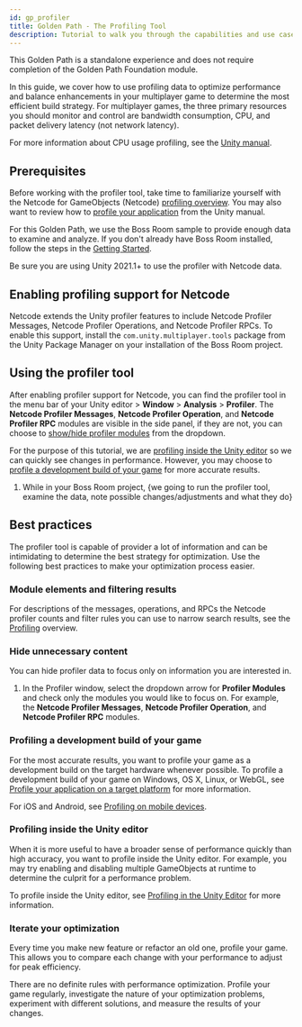 ```yaml
---
id: gp_profiler
title: Golden Path - The Profiling Tool
description: Tutorial to walk you through the capabilities and use cases of the profiling tool regarding multiplayer games.
---
```


This Golden Path is a standalone experience and does not require completion of the Golden Path Foundation module.

In this guide, we cover how to use profiling data to optimize performance and balance enhancements in your multiplayer game to determine the most efficient build strategy. For multiplayer games, the three primary resources you should monitor and control are bandwidth consumption, CPU, and packet delivery latency (not network latency).

For more information about CPU usage profiling, see the [Unity manual](https://docs.unity3d.com/Manual/ProfilerCPU.html).

## Prerequisites

Before working with the profiler tool, take time to familiarize yourself with the Netcode for GameObjects (Netcode) [profiling overview](../../basics/profiling.md). You may also want to review how to [profile your application](https://docs.unity3d.com/Manual/profiler-profiling-applications.html) from the Unity manual.

For this Golden Path, we use the Boss Room sample to provide enough data to examine and analyze. If you don't already have Boss Room installed, follow the steps in the [Getting Started](../learn/../../learn/getting-started-boss-room.md).

Be sure you are using Unity 2021.1+ to use the profiler with Netcode data.

## Enabling profiling support for Netcode

Netcode extends the Unity profiler features to include Netcode Profiler Messages, Netcode Profiler Operations, and Netcode Profiler RPCs. To enable this support, install the `com.unity.multiplayer.tools` package from the Unity Package Manager on your installation of the Boss Room project.

<!-- Confirm these steps for how it will work at release since package is presently internal

1. From the menu bar of your Unity editor, go to **Window** > **Package Manager**.
2. In the Package Manager window, click on the plus sign (+) near the top to select **Add package by name...**.
3. Enter {PACKAGE NAME} in the popup window and click **Add**.
4. You may need to manually resolve your packages by either:
   1. In the Package Manager, click the dropdown arrow then **Manual resolve** in the bottom bar of the window.
   2. Closing out of the Unity project and reopening.

-->

## Using the profiler tool

After enabling profiler support for Netcode, you can find the profiler tool in the menu bar of your Unity editor > **Window** > **Analysis** > **Profiler**. The **Netcode Profiler Messages**, **Netcode Profiler Operation**, and **Netcode Profiler RPC** modules are visible in the side panel, if they are not, you can choose to [show/hide profiler modules](#hide-unnecessary-content) from the dropdown.

For the purpose of this tutorial, we are [profiling inside the Unity editor](#profiling-inside-the-unity-editor) so we can quickly see changes in performance. However, you may choose to [profile a development build of your game](#profiling-a-development-build-of-your-game) for more accurate results.

1. While in your Boss Room project, {we going to run the profiler tool, examine the data, note possible changes/adjustments and what they do}

## Best practices

The profiler tool is capable of provider a lot of information and can be intimidating to determine the best strategy for optimization. Use the following best practices to make your optimization process easier.

### Module elements and filtering results

For descriptions of the messages, operations, and RPCs the Netcode profiler counts and filter rules you can use to narrow search results, see the [Profiling](../../basics/profiling.md) overview.

### Hide unnecessary content

You can hide profiler data to focus only on information you are interested in.

1. In the Profiler window, select the dropdown arrow for **Profiler Modules** and check only the modules you would like to focus on. For example, the **Netcode Profiler Messages**, **Netcode Profiler Operation**, and **Netcode Profiler RPC** modules.

### Profiling a development build of your game

For the most accurate results, you want to profile your game as a development build on the target hardware whenever possible. To profile a development build of your game on Windows, OS X, Linux, or WebGL, see [Profile your application on a target platform](https://docs.unity3d.com/Manual/profiler-profiling-applications.html) for more information.

<!-- Link to Unity docs about this. Steps written here for my use while writing.
To profile a development build of your game on Windows, OS X, Linux, and WebGL:

1. Open project. Open Profiler. Ensure Record is selected.
2. Open the Build Settings window by File > Build Settings
3. Ensure Development Build is checked
4. Ensure that the Autoconnect Profiler is checked
5. Click Build and Run.
--->
For iOS and Android, see [Profiling on mobile devices](https://docs.unity3d.com/Manual/profiler-profiling-applications.html).

### Profiling inside the Unity editor

When it is more useful to have a broader sense of performance quickly than high accuracy, you want to profile inside the Unity editor. For example, you may try enabling and disabling multiple GameObjects at runtime to determine the culprit for a performance problem.

To profile inside the Unity editor, see [Profiling in the Unity Editor](https://docs.unity3d.com/Manual/profiler-profiling-applications.html) for more information.
<!-- Link to Unity docs about this. Steps written here for my use while writing.
To profile inside the Unity editor:

1. Open your Unity project.
2. Open Profiler window by **Window** > Analysis > Profiler
3. In the tools section at top of Profiler window, ensure that Record is selected.
4. Enter Play Mode. Data will gather and display in real-time as you interact with the game
--->

### Iterate your optimization

Every time you make  new feature or refactor an old one, profile your game. This allows you to compare each change with your performance to adjust for peak efficiency.

There are no definite rules with performance optimization. Profile your game regularly, investigate the nature of your optimization problems, experiment with different solutions, and measure the results of your changes.